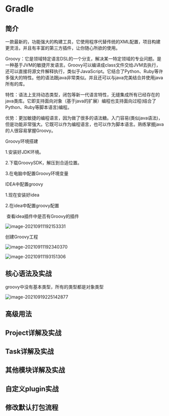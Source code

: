 # Gradle

## 简介

一款最新的，功能强大的构建工具，它使用程序代替传统的XML配置，项目构建更灵活，并且有丰富的第三方插件，让你随心所欲的使用。

Groovy：它是领域特定语言DSL的一个分支，解决某一特定领域的专业问题。是一种基于JVM的敏捷开发语言。Groovy可以编译成class文件交给JVM去执行，还可以直接将源文件解释执行，类似于JavaScript。它结合了Python、Ruby等许多强大的特性。他的语法跟java非常类似。并且还可以与java完美结合并使用java所有的库。

特性：语法上支持动态类型，闭包等新一代语言特性，无缝集成所有已经存在的java类库。它即支持面向对象（基于java的扩展）编程也支持面向过程(结合了Python、Ruby等脚本语言)编程。

优势：更加敏捷的编程语言，因为做了很多的语法糖。入门容易(类似java语法)，但是功能非常强大。它既可以作为编程语言，也可以作为脚本语言。熟练掌握java的人很容易掌握Groovy。

Groovy环境搭建

1.安装好JDK环境。

2.下载GroovySDK，解压到合适位置。

3.在电脑中配置Groovy环境变量

IDEA中配置groovy

1.现在安装好idea

2.在idea中配置groovy配置

​	查看idea插件中是否有Groovy的插件

![image-20210911192153331](https://gitee.com/lugq_zh/images/raw/master/img-dd/202109111922968.png)

创建Groovy工程

![image-20210911192340370](https://gitee.com/lugq_zh/images/raw/master/img-dd/202109111923538.png)

![image-20210911193151306](https://gitee.com/lugq_zh/images/raw/master/img-dd/202109111931266.png)

## 核心语法及实战

groovy中没有基本类型，所有的类型都是对象类型

![image-20210919225142877](https://gitee.com/lugq_zh/images/raw/master/img-dd/202109192251994.png)







## 高级用法



## Project详解及实战



## Task详解及实战



## 其他模块详解及实战



## 自定义plugin实战



## 修改默认打包流程























































































































































































